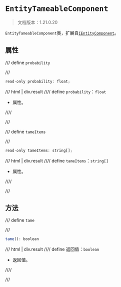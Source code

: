 # `EntityTameableComponent`

> 文档版本：1.21.0.20

`EntityTameableComponent`类，扩展自[`IEntityComponent`](./ientitycomponent.md)。

## 属性

/// define
`probability`


///

```js
read-only probability: float;
```

/// html | div.result
//// define
`probability`：`float`

- 属性。


////

///


/// define
`tameItems`


///

```js
read-only tameItems: string[];
```

/// html | div.result
//// define
`tameItems`：`string[]`

- 属性。


////

///


## 方法

/// define
`tame`


///

```js
tame(): boolean
```

/// html | div.result
//// define
返回值：`boolean`

- 返回值。


////

///

